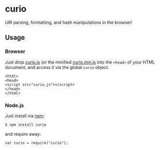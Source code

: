 # curio

URI parsing, formatting, and hash manipulations in the browser!


## Usage

### Browser

Just drop [curio.js](https://raw.githubusercontent.com/shawnbot/curio/master/curio.js) (or the minified [curio.min.js](https://raw.githubusercontent.com/shawnbot/curio/master/curio.min.js) into the `<head>` of your
HTML document, and access it via the global `curio` object.

```
<html>
<head>
<script src="curio.js"></script>
</head>
</html>
```

### Node.js

Just install via [npm](http://npmjs.org):

```sh
$ npm install curio
```

and require away:

```
var curio = require("curio");
```
